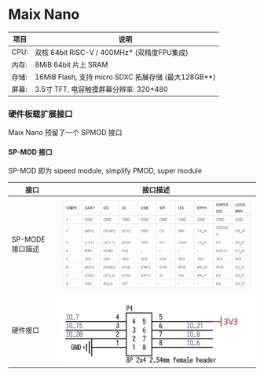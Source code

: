 # Maix Nano


| 项目 | 说明 |
| ---- | ---- |
|CPU: |双核 64bit RISC-V / 400MHz* (双精度FPU集成)|
|内存: |8MiB 64bit 片上 SRAM|
|存储: |16MiB Flash, 支持 micro SDXC 拓展存储 (最大128GB**)|
|屏幕: |3.5寸 TFT, 电容触摸屏幕分辨率: 320\*480 |

### 硬件板载扩展接口

Maix Nano 预留了一个 SPMOD 接口

#### SP-MOD 接口

SP-MOD 即为 sipeed module, simplify PMOD, super module

| 接口 | 接口描述 |
|---|---|
|SP-MODE 接口描述|![SP-MODE 接口描述](../../assets/hardware/module_spmod/spmod_interface_1.png)|
|硬件接口|![硬件接口](../../assets/hardware/module_spmod/spmod_interface_2.png)|
